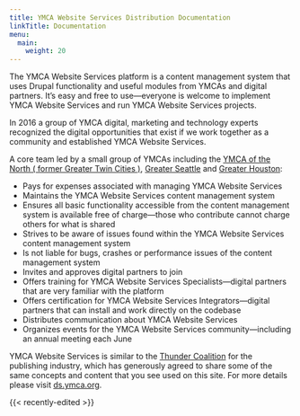 ```yaml
---
title: YMCA Website Services Distribution Documentation
linkTitle: Documentation
menu:
  main:
    weight: 20
---
```


The YMCA Website Services platform is a content management system that uses Drupal functionality and useful modules from YMCAs and digital partners. It’s easy and free to use—everyone is welcome to implement YMCA Website Services and run YMCA Website Services projects.

In 2016 a group of YMCA digital, marketing and technology experts recognized the digital opportunities that exist if we work together as a community and established YMCA Website Services.

A core team led by a small group of YMCAs including the [YMCA of the North ( former Greater Twin Cities )](https://ymcanorth.org), [Greater Seattle](http://www.seattleymca.org) and [Greater Houston](https://www.ymcahouston.org):

- Pays for expenses associated with managing YMCA Website Services
- Maintains the YMCA Website Services content management system
- Ensures all basic functionality accessible from the content management system is available free of charge—those who contribute cannot charge others for what is shared
- Strives to be aware of issues found within the YMCA Website Services content management system
- Is not liable for bugs, crashes or performance issues of the content management system
- Invites and approves digital partners to join
- Offers training for YMCA Website Services Specialists—digital partners that are very familiar with the platform
- Offers certification for YMCA Website Services Integrators—digital partners that can install and work directly on the codebase
- Distributes communication about YMCA Website Services
- Organizes events for the YMCA Website Services community—including an annual meeting each June

YMCA Website Services is similar to the [Thunder Coalition](http://www.thunder.org) for the publishing industry, which has generously agreed to share some of the same concepts and content that you see used on this site. For more details please visit [ds.ymca.org](https://ds.ymca.org).

{{< recently-edited >}}
